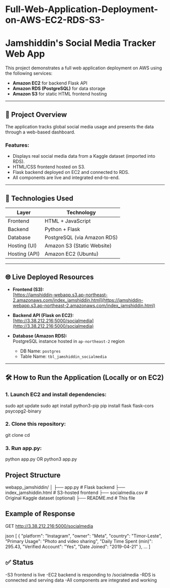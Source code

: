 # Full-Web-Application-Deployment-on-AWS-EC2-RDS-S3-
# Jamshiddin's Social Media Tracker Web App

This project demonstrates a full web application deployment on AWS using the following services:
- **Amazon EC2** for backend Flask API
- **Amazon RDS (PostgreSQL)** for data storage
- **Amazon S3** for static HTML frontend hosting

---

## 🚀 Project Overview

The application tracks global social media usage and presents the data through a web-based dashboard.

### Features:
- Displays real social media data from a Kaggle dataset (imported into RDS).
- HTML/CSS frontend hosted on S3.
- Flask backend deployed on EC2 and connected to RDS.
- All components are live and integrated end-to-end.

---

## 🧩 Technologies Used

| Layer          | Technology |
|----------------|------------|
| Frontend       | HTML + JavaScript |
| Backend        | Python + Flask |
| Database       | PostgreSQL (via Amazon RDS) |
| Hosting (UI)   | Amazon S3 (Static Website) |
| Hosting (API)  | Amazon EC2 (Ubuntu) |

---

## 🌐 Live Deployed Resources

- **Frontend (S3):**  
  [https://jamshiddin-webapp.s3.ap-northeast-2.amazonaws.com/index_jamshiddin.html](https://jamshiddin-webapp.s3.ap-northeast-2.amazonaws.com/index_jamshiddin.html)

- **Backend API (Flask on EC2):**  
  [http://3.38.212.216:5000/socialmedia](http://3.38.212.216:5000/socialmedia)

- **Database (Amazon RDS):**  
  PostgreSQL instance hosted in `ap-northeast-2` region  
  - DB Name: `postgres`  
  - Table Name: `tbl_jamshiddin_socialmedia`

---

## 🛠️ How to Run the Application (Locally or on EC2)

### 1. Launch EC2 and install dependencies:

sudo apt update
sudo apt install python3-pip
pip install flask flask-cors psycopg2-binary

### 2. Clone this repository:

git clone <your-github-repo-url>
cd <your-project-folder>

### 3. Run app.py:

python app.py 
OR
python3 app.py

## Project Structure
webapp_jamshiddin/
│
├── app.py                    # Flask backend
├── index_jamshiddin.html     # S3-hosted frontend
├── socialmedia.csv           # Original Kaggle dataset (optional)
├── README.md                 # This file

## Example of Response
GET http://3.38.212.216:5000/socialmedia

json 
[
  {
    "platform": "Instagram",
    "owner": "Meta",
    "country": "Timor-Leste",
    "Primary Usage": "Photo and video sharing",
    "Daily Time Spent (min)": 295.43,
    "Verified Account": "Yes",
    "Date Joined": "2019-04-21"
  },
  ...
]

## ✅ Status
-S3 frontend is live
-EC2 backend is responding to /socialmedia
-RDS is connected and serving data
-All components are integrated and working
